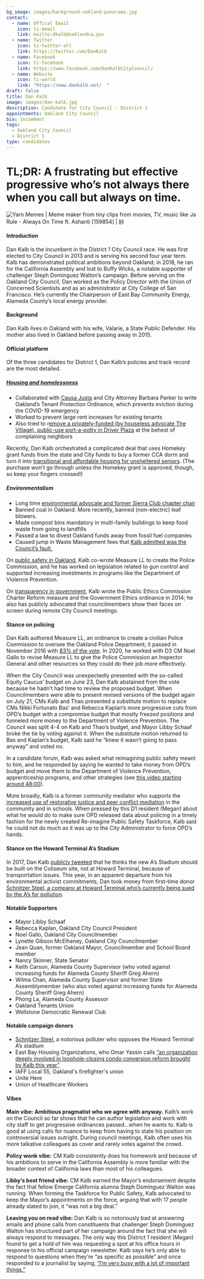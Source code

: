 ```yaml
---
bg_image: images/background-oakland-panorama.jpg
contact:
  - name: Offical Email
    icon: ti-email
    link: mailto:dkalb@oaklandca.gov
  - name: Twitter
    icon: ti-twitter-alt
    link: https://twitter.com/DanKalb
  - name: Facebook
    icon: ti-facebook
    link: https://www.facebook.com/DanKalbCityCouncil/
  - name: Website
    icon: ti-world
    link: "https://www.dankalb.net/  "
draft: false
title: Dan Kalb
image: images/dan-kalb.jpg
description: Candidate for City Council - District 1
appointments: Oakland City Council
bio: Incumbent
tags:
  - Oakland City Council
  - District 1
type: candidates
---
```

# TL;DR: A frustrating but effective progressive who’s not always there when you call but always on time.

![Yarn Memes | Meme maker from tiny clips from movies, TV, music like Ja Rule  - Always On Time ft. Ashanti \[159854\] | 紗](/images/dan-kalb-meme.gif)

#### Introduction

Dan Kalb is the incumbent in the District 1 City Council race. He was first elected to City Council in 2013 and is serving his second four year term. Kalb has demonstrated political ambitions beyond Oakland; in 2018, he ran for the California Assembly and lost to Buffy Wicks, a notable supporter of challenger Steph Dominguez Walton’s campaign. Before serving on the Oakland City Council, Dan worked as the Policy Director with the Union of Concerned Scientists and as an administrator at City College of San Francisco. He’s currently the Chairperson of East Bay Community Energy, Alameda County’s local energy provider.

#### Background

Dan Kalb lives in Oakland with his wife, Valarie, a State Public Defender. His mother also lived in Oakland before passing away in 2015.

#### Official platform

Of the three candidates for District 1, Dan Kalb’s policies and track record are the most detailed. 

##### [Housing and homelessness](https://www.dankalb.net/single-post/2016/03/22/Title-Title2)

* Collaborated with [Causa Justa](https://cjjc.org/) and City Attorney Barbara Parker to write Oakland’s Tenant Protection Ordinance, which prevents eviction during the COVID-19 emergency
* Worked to prevent large rent increases for existing tenants
* Also tried to r[emove a privately-funded (by houseless advocate The Village), public-use port-a-potty in Driver Plaza](https://thestreetspirit.org/2020/08/01/oaklands-driver-plaza-longtime-hub-for-black-seniors-can-keep-its-port-a-potty-for-now/) at the behest of complaining neighbors

Recently, Dan Kalb orchestrated a complicated deal that uses Homekey grant funds from the state and City funds to buy a former CCA dorm and turn it into [transitional and affordable housing for unsheltered seniors](https://www.oaklandca.gov/news/2020/city-of-oakland-nears-deal-to-transform-dormitory-into-transitional-affordable-housing). (The purchase won’t go through unless the Homekey grant is approved, though, so keep your fingers crossed!)

##### Environmentalism

* Long time [environmental advocate and former Sierra Club chapter chair](https://www.dankalb.net/single-post/2016/03/22/Title-Title)
* Banned coal in Oakland. More recently, banned (non-electric) leaf blowers.
* Made compost bins mandatory in multi-family buildings to keep food waste from going to landfills
* Passed a law to divest Oakland funds away from fossil fuel companies
* Caused jump in Waste Management fees that [Kalb admitted was the Council’s fault.](https://www.sfchronicle.com/bayarea/article/Oaklanders-furious-over-unexpected-jumps-in-6405446.php)

On [public safety in Oakland](https://www.dankalb.net/single-post/2017/06/15/Improving-Public-Safety-and-Preventing-Crime), Kalb co-wrote Measure LL to create the Police Commission, and he has worked on legislation related to gun control and supported increasing investments in programs like the Department of Violence Prevention.

On [transparency in government](https://www.dankalb.net/single-post/2016/03/22/Title-Title-2), Kalb wrote the Public Ethics Commission Charter Reform measure and the Government Ethics ordinance in 2014; he also has publicly advocated that councilmembers show their faces on screen during remote City Council meetings.

#### Stance on policing

Dan Kalb authored Measure LL, an ordinance to create a civilian Police Commission to oversee the Oakland Police Department; it passed in November 2016 with [83% of the vote](https://ballotpedia.org/Oakland,_California,_Civilian_Police_Commission,_Measure_LL_(November_2016)). In 2020, he worked with D3 CM Noel Gallo to revise Measure LL to give the Police Commission an Inspector General and other resources so they could do their job more effectively.

When the City Council was unexpectedly presented with the so-called Equity Caucus’ budget on June 23, Dan Kalb abstained from the vote because he hadn’t had time to review the proposed budget. When Councilmembers were able to present revised versions of the budget again on July 21, CMs Kalb and Thao presented a substitute motion to replace CMs Nikki Fortunato Bas’ and Rebecca Kaplan’s more progressive cuts from OPD’s budget with a compromise budget that mostly freezed positions and funneled more money to the Department of Violence Prevention. The Council was split 4-4 on Kalb and Thao’s budget, and Mayor Libby Schaaf broke the tie by voting against it. When the substitute motion returned to Bas and Kaplan’s budget, Kalb said he “knew it wasn’t going to pass anyway” and voted no.

In a candidate forum, Kalb was asked what reimagining public safety meant to him, and he responded by saying he wanted to take money from OPD’s budget and move them to the Department of Violence Prevention, apprenticeship programs, and other strategies (see [this video starting around 48:00](https://www.facebook.com/133541853374505/videos/298842841421549)).

More broadly, Kalb is a former community mediator who supports the [increased use of restorative justice and peer conflict mediation](https://www.dankalb.net/single-post/2017/06/15/Supporting-Youth-and-Quality-Education) in the community and in schools. When pressed by this D1 resident (Megan) about what he would do to make sure OPD released data about policing in a timely fashion for the newly created Re-imagine Public Safety Taskforce, Kalb said he could not do much as it was up to the City Administrator to force OPD’s hands.

#### Stance on the Howard Terminal A’s Stadium

In 2017, Dan Kalb [publicly tweeted](https://twitter.com/DanKalb/status/831693725399027712?s=20) that he thinks the new A’s Stadium should be built on the Coliseum site, not at Howard Terminal, because of transportation issues. This year, in an apparent departure from his environmental activist commitments, Dan took money from first-time donor [Schnitzer Steel, a company at Howard Terminal who’s currently being sued by the A’s for pollution](https://www.patreon.com/posts/anti-tenant-org-40307735).

#### Notable Supporters

* Mayor Libby Schaaf
* Rebecca Kaplan, Oakland City Council President
* Noel Gallo, Oakland City Councilmember
* Lynette Gibson McElhaney, Oakland City Councilmember
* Jean Quan, former Oakland Mayor, Councilmember and School Board member
* Nancy Skinner, State Senator
* Keith Carson, Alameda County Supervisor (who voted against increasing funds for Alameda County Sheriff Greg Ahern)
* Wilma Chan, Alameda County Supervisor and former State Assemblymember (who also voted against increasing funds for Alameda County Sheriff Greg Ahern)
* Phong La, Alameda County Assessor
* Oakland Tenants Union
* Wellstone Democratic Renewal Club

#### Notable campaign donors

* [Schnitzer Steel](https://www.patreon.com/posts/anti-tenant-org-40307735), a notorious polluter who opposes the Howard Terminal A’s stadium
* East Bay Housing Organizations, who Omar Yassin calls [“an organization deeply involved in loophole-closing condo conversion reform brought by Kalb this year”](https://www.patreon.com/posts/anti-tenant-org-40307735)
* IAFF Local 55, Oakland's firefighter's union
* Unite Here
* Union of Healthcare Workers

#### Vibes

**Main vibe: Ambitious pragmatist who we agree with anyway.** Kalb’s work on the Council so far shows that he can author legislation and work with city staff to get progressive ordinances passed...when he wants to. Kalb is good at using calls for nuance to keep from having to state his position on controversial issues outright. During council meetings, Kalb often uses his more talkative colleagues as cover and rarely votes against the crowd.

**Policy wonk vibe:** CM Kalb consistently does his homework and because of his ambitions to serve in the California Assembly is more familiar with the broader context of California laws than most of his colleagues.

**Libby’s best friend vibe:** CM Kalb earned the Mayor’s endorsement despite the fact that fellow Emerge California alumna Steph Dominguez Walton was running. When forming the Taskforce for Public Safety, Kalb advocated to keep the Mayor’s appointments on the force, arguing that with 17 people already slated to join, it “was not a big deal.”

**Leaving you on read vibe:** Dan Kalb is so notoriously bad at answering emails and phone calls from constituents that challenger Steph Dominguez Walton has structured part of her campaign around the fact that she will always respond to messages. The only way this District 1 resident (Megan) found to get a hold of him was requesting a spot at his office hours in response to his official campaign newsletter. Kalb says he’s only able to respond to questions when they’re “as specific as possible” and once responded to a journalist by saying, [“I’m very busy with a lot of important things.”](https://thestreetspirit.org/2020/08/01/oaklands-driver-plaza-longtime-hub-for-black-seniors-can-keep-its-port-a-potty-for-now/)